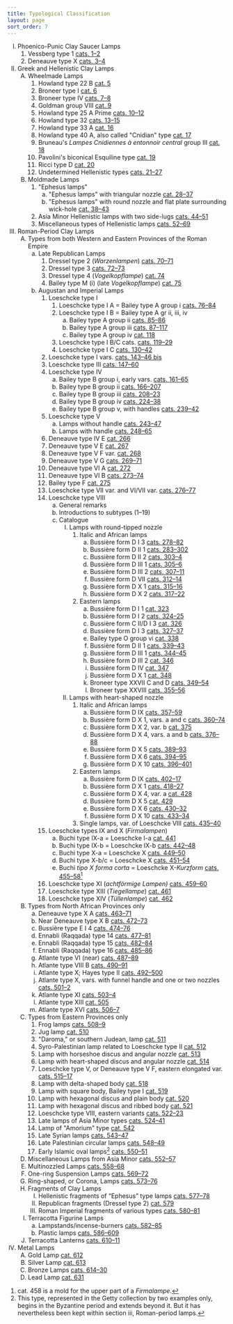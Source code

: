 ```yaml
---
title: Typological Classification
layout: page
sort_order: 7
---
```


<ol type="I" class="classification" markdown="0">
  <li>Phoenico-Punic Clay Saucer Lamps
    <ol type="1">
      <li>Vessberg type 1 <a href="1-2">cats. 1–2</a></li>
      <li>Deneauve type X <a href="3-4">cats. 3–4</a></li>
    </ol>
  </li>
  <li>Greek and Hellenistic Clay Lamps
    <ol type="A">
      <li>Wheelmade Lamps
        <ol type="1">
          <li>Howland type 22 B <a href="5">cat. 5</a></li>
          <li>Broneer type I <a href="6">cat. 6</a></li>
          <li>Broneer type IV <a href="7-8">cats. 7–8</a></li>
          <li>Goldman group VIII <a href="9">cat. 9</a></li>
          <li>Howland type 25 A Prime <a href="10-12">cats. 10–12</a></li>
          <li>Howland type 32 <a href="cats.13-15">cats. 13–15</a></li>
          <li>Howland type 33 A <a href="16">cat. 16</a></li>
          <li>Howland type 40 A, also called "Cnidian" type <a href="17">cat. 17</a></li>
          <li>Bruneau's <em>Lampes Cnidiennes à entonnoir central</em> group III <a href="18">cat. 18</a></li>
          <li>Pavolini's biconical Esquiline type <a href="19">cat. 19</a></li>
          <li>Ricci type D <a href="20">cat. 20</a></li>
          <li>Undetermined Hellenistic types <a href="21-27">cats. 21–27</a></li>
        </ol>
      </li>
      <li>Moldmade Lamps
        <ol type="1">
          <li>"Ephesus lamps"
            <ol type="a">
              <li>"Ephesus lamps" with triangular nozzle <a href="28-37">cat. 28–37</a></li>
              <li>"Ephesus lamps" with round nozzle and flat plate surrounding wick-hole <a href="38-43">cat. 38–43</a></li>
            </ol>
          </li>
          <li>Asia Minor Hellenistic lamps with two side-lugs <a href="44-51">cats. 44–51</a></li>
          <li>Miscellaneous types of Hellenistic lamps <a href="52-69">cats. 52–69</a></li>
        </ol>
      </li>
    </ol>
  </li>
  <li>Roman-Period Clay Lamps
    <ol type="A">
      <li>Types from both Western and Eastern Provinces of the Roman Empire
        <ol type="a">
          <li>Late Republican Lamps
            <ol type="1">
              <li>Dressel type 2 (<em>Warzenlampen</em>) <a href="72-73">cats. 70–71</a></li>
              <li>Dressel type 3 <a href="72-73">cats. 72–73</a></li>
              <li>Dressel type 4 (<em>Vogelkopflampe</em>) <a href="74">cat. 74</a></li>
              <li>Bailey type M (i) (late <em>Vogelkopflampe</em>) <a href="75">cat. 75</a></li>
            </ol>
          </li>
          <li>Augustan and Imperial Lamps
            <ol type="1">
              <li>Loeschcke type I
                <ol class="sub-decimal">
                  <li>Loeschcke type I A = Bailey type A group i <a href="76-84">cats. 76–84</a></li>
                  <li>Loeschcke type I B = Bailey type A gr ii, iii, iv
                    <ol type="a">
                      <li>Bailey type A group ii <a href="85-86">cats. 85–86</a></li>
                      <li>Bailey type A group iii <a href="87-117">cats. 87–117</a></li>
                      <li>Bailey type A group iv <a href="118">cat. 118</a></li>
                    </ol>
                  </li>
                  <li>Loeschcke type I B/C cats. <a href="119-29">cats. 119–29</a></li>
                  <li>Loeschcke type I C <a href="130-42">cats. 130–42</a></li>
                </ol>
              </li>
              <li>Loeschcke type I vars. <a href="143-46bis">cats. 143–46 bis</a></li>
              <li>Loeschcke type III <a href="147-60">cats. 147–60</a></li>
              <li>Loeschcke type IV
                <ol type="a">
                  <li>Bailey type B group i, early vars. <a href="161-65">cats. 161–65</a></li>
                  <li>Bailey type B group ii <a href=" 166-207">cats. 166–207</a></li>
                  <li>Bailey type B group iii <a href=" 208-23">cats. 208–23</a></li>
                  <li>Bailey type B group iv <a href=" 224-38">cats. 224–38</a></li>
                  <li>Bailey type B group v, with handles <a href="239-42">cats. 239–42</a></li>
                </ol>
              </li>
              <li>Loeschcke type V
                <ol type="a">
                  <li>Lamps without handle <a href="243-47">cats. 243–47</a></li>
                  <li>Lamps with handle <a href="248-65">cats. 248–65</a></li>
                </ol>
              </li>
              <li>Deneauve type IV E <a href="266">cat. 266</a></li>
              <li>Deneauve type V E <a href="267">cat. 267</a></li>
              <li>Deneauve type V F var. <a href="268">cat. 268</a></li>
              <li>Deneauve type V G <a href="269-71">cats. 269–71</a></li>
              <li>Deneauve type VI A <a href="272">cat. 272</a></li>
              <li>Deneauve type VI B <a href="273-74">cats. 273–74</a></li>
              <li>Bailey type F <a href="275">cat. 275</a></li>
              <li>Loeschcke type VII var. and VI/VII var. <a href="276-77">cats. 276–77</a></li>
              <li>Loeschcke type VIII
                <ol type="a">
                  <li>General remarks</li>
                  <li>Introductions to subtypes (1–19)</li>
                  <li>Catalogue
                    <ol type="I">
                      <li>Lamps with round-tipped nozzle
                        <ol type="1">
                          <li>Italic and African lamps
                            <ol type="a">
                              <li>Bussière form D I 3 <a href="278-82">cats. 278–82</a></li>
                              <li>Bussière form D II 1 <a href="283-302">cats. 283–302</a></li>
                              <li>Bussière form D II 2 <a href="303-4">cats. 303–4</a></li>
                              <li>Bussière form D III 1 <a href="305-6">cats. 305–6</a></li>
                              <li>Bussière form D III 2 <a href="307-11">cats. 307–11</a></li>
                              <li>Bussière form D VII <a href="312-14">cats. 312–14</a></li>
                              <li>Bussière form D X 1 <a href="315-16">cats. 315–16</a></li>
                              <li>Bussière form D X 2 <a href="317-22">cats. 317–22</a></li>
                            </ol>
                          </li>
                          <li>Eastern lamps
                            <ol type="a">
                              <li>Bussière form D I 1 <a href="323">cat. 323</a></li>
                              <li>Bussière form D I 2 <a href="324-25">cats. 324–25</a></li>
                              <li>Bussière form C II/D I 3 <a href="326">cat. 326</a></li>
                              <li>Bussière form D I 3 <a href="327-37">cats. 327–37</a></li>
                              <li>Bailey type O group vi <a href="338">cat. 338</a></li>
                              <li>Bussière form D II 1 <a href="339-43">cats. 339–43</a></li>
                              <li>Bussière form D III 1 <a href="344-45">cats. 344–45</a></li>
                              <li>Bussière form D III 2 <a href="346">cat. 346</a></li>
                              <li>Bussière form D IV <a href="347">cat. 347</a></li>
                              <li>Bussière form D X 1 <a href="348">cat. 348</a></li>
                              <li>Broneer type XXVII C and D <a href="349-54">cats. 349–54</a></li>
                              <li>Broneer type XXVIII <a href="355-56">cats. 355–56</a></li>
                            </ol>
                          </li>
                        </ol>
                      </li>
                      <li>Lamps with heart-shaped nozzle
                        <ol type="1">
                          <li>Italic and African lamps
                            <ol type="a">
                              <li>Bussière form D IX <a href="357-59">cats. 357–59</a></li>
                              <li>Bussière form D X 1, vars. a and c <a href="360-74">cats. 360–74</a></li>
                              <li>Bussière form D X 2, var. b <a href="375">cat. 375</a></li>
                              <li>Bussière form D X 4, vars. a and b <a href="376-88">cats. 376–88</a></li>
                              <li>Bussière form D X 5 <a href="389-93">cats. 389–93</a></li>
                              <li>Bussière form D X 6 <a href="394-95">cats. 394–95</a></li>
                              <li>Bussière form D X 10 <a href="396-401">cats. 396–401</a></li>
                            </ol>
                          </li>
                          <li>Eastern lamps
                            <ol type="a">
                              <li>Bussière form D IX <a href="402-17">cats. 402–17</a></li>
                              <li>Bussière form D X 1 <a href="418-27">cats. 418–27</a></li>
                              <li>Bussière form D X 4, var. a <a href="428">cat. 428</a></li>
                              <li>Bussière form D X 5 <a href="429">cat. 429</a></li>
                              <li>Bussière form D X 6 <a href="430-32">cats. 430–32</a></li>
                              <li>Bussière form D X 10 <a href="433-34">cats. 433–34</a></li>
                            </ol>
                          </li>
                          <li>Single lamps, var. of Loeschcke VIII <a href="435-40">cats. 435–40</a></li>
                        </ol>
                      </li>
                    </ol>
                  </li>
                </ol>
              </li>
              <li>Loeschcke types IX and X (<em>Firmalampen</em>)
                <ol type="a">
                  <li>Buchi type IX-a = Loeschcke I-a <a href="441">cat. 441</a></li>
                  <li>Buchi type IX-b = Loeschcke IX-b <a href="442-48">cats. 442–48</a></li>
                  <li>Buchi type X-a = Loeschcke X <a href="449-50">cats. 449–50</a></li>
                  <li>Buchi type X-b/c = Loeschcke X <a href="451-54">cats. 451–54</a></li>
                  <li>Buchi <em>tipo X forma corta =</em> Loeschcke X-<em>Kurzform</em> <a href="455-58">cats. 455–58</a><a href="#fn:1" class="footnote" id="fnref:1"><sup>1</sup></a></li>
                </ol>
              </li>
              <li>Loeschcke type XI (<em>achtförmige Lampen)</em> <a href="459-60">cats. 459–60</a></li>
              <li>Loeschcke type XIII (<em>Tiegellampe</em>) <a href="461">cat. 461</a></li>
              <li>Loeschcke type XIV (<em>Tüllenlampe</em>) <a href="462">cat. 462</a></li>
            </ol>
          </li>
        </ol>
      </li>
      <li>Types from North African Provinces only
        <ol type="a">
          <li>Deneauve type X A <a href="463-71">cats. 463–71</a></li>
          <li>Near Deneauve type X B <a href="472-73">cats. 472–73</a></li>
          <li>Bussière type E I 4 <a href="474-76">cats. 474–76</a></li>
          <li>Ennabli (Raqqada) type 14 <a href="477-81">cats. 477–81</a></li>
          <li>Ennabli (Raqqada) type 15 <a href="482-84">cats. 482–84</a></li>
          <li>Ennabli (Raqqada) type 16 <a href="485-86">cats. 485–86</a></li>
          <li>Atlante type VI (near) <a href="487-89">cats. 487–89</a></li>
          <li>Atlante type VIII B <a href="490-91">cats. 490–91</a></li>
          <li>Atlante type X; Hayes type II <a href="492-500">cats. 492–500</a></li>
          <li>Atlante type X, vars. with funnel handle and one or two nozzles <a href="501-2">cats. 501–2</a></li>
          <li>Atlante type XI <a href="503-4">cats. 503–4</a></li>
          <li>Atlante type XIII <a href=" 505">cat. 505</a></li>
          <li>Atlante type XVI <a href="506-7">cats. 506–7</a></li>
        </ol>
      </li>
      <li>Types from Eastern Provinces only
        <ol type="1">
          <li>Frog lamps <a href="508-9">cats. 508–9</a></li>
          <li>Jug lamp <a href="510">cat. 510</a></li>
          <li>"Daroma," or southern Judean, lamp <a href="511">cat. 511</a></li>
          <li>Syro-Palestinian lamp related to Loeschcke type II <a href="512">cat. 512</a></li>
          <li>Lamp with horseshoe discus and angular nozzle <a href="513">cat. 513</a></li>
          <li>Lamp with heart-shaped discus and angular nozzle <a href="514">cat. 514</a></li>
          <li>Loeschcke type V, or Deneauve type V F, eastern elongated var. <a href="515-17">cats. 515–17</a></li>
          <li>Lamp with delta-shaped body <a href="518">cat. 518</a></li>
          <li>Lamp with square body, Bailey type I <a href="519">cat. 519</a></li>
          <li>Lamp with hexagonal discus and plain body <a href="520">cat. 520</a></li>
          <li>Lamp with hexagonal discus and ribbed body <a href="521">cat. 521</a></li>
          <li>Loeschcke type VIII, eastern variants <a href="522-23">cats. 522–23</a></li>
          <li>Late lamps of Asia Minor types <a href="524-41">cats. 524–41</a></li>
          <li>Lamp of "Amorium" type <a href="542">cat. 542</a></li>
          <li>Late Syrian lamps <a href="543-47">cats. 543–47</a></li>
          <li>Late Palestinian circular lamps <a href="548-49">cats. 548–49</a></li>
          <li>Early Islamic oval lamps<a href="#fn:2" class="footnote" id="fnref:2"><sup>2</sup></a> <a href="550–51">cats. 550–51</a></li>
        </ol>
      </li>
      <li>Miscellaneous Lamps from Asia Minor <a href="552-57">cats. 552–57</a></li>
      <li>Multinozzled Lamps <a href="558-68">cats. 558–68</a></li>
      <li>One-ring Suspension Lamps <a href="569-72">cats. 569–72</a></li>
      <li>Ring-shaped, or Corona, Lamps <a href="573-76">cats. 573–76</a></li>
      <li>Fragments of Clay Lamps
        <ol type="I">
          <li>Hellenistic fragments of “Ephesus” type lamps <a href="577-78">cats. 577–78</a></li>
          <li>Republican fragments (Dressel type 2) <a href="579">cat. 579</a></li>
          <li>Roman Imperial fragments of various types <a href="580-81">cats. 580–81</a></li>
        </ol>
      </li>
      <li>Terracotta Figurine Lamps
        <ol type="a">
          <li>Lampstands/incense-burners <a href="582-85">cats. 582–85</a></li>
          <li>Plastic lamps <a href="586-609">cats. 586–609</a></li>
        </ol>
      </li>
      <li>Terracotta Lanterns <a href="610-11">cats. 610–11</a></li>
    </ol>
  </li>
  <li>Metal Lamps
    <ol type="A">
      <li>Gold Lamp <a href="612">cat. 612</a></li>
      <li>Silver Lamp <a href="613">cat. 613</a></li>
      <li>Bronze Lamps <a href="614-30">cats. 614–30</a></li>
      <li>Lead Lamp <a href="631">cat. 631</a></li>
    </ol>
  </li>
</ol>

<div class="footnotes" markdown="0">
  <ol type="1">
    <li id="fn:1">cat. 458 is a mold for the upper part of a <em>Firmalampe</em>.<a href="#fnref:1" class="reversefootnote">&#8617;</a></li>
    <li id="fn:2">This type, represented in the Getty collection by two examples only, begins in the Byzantine period and extends beyond it. But it has nevertheless been kept within section iii, Roman-period lamps.<a href="#fnref:2" class="reversefootnote">&#8617;</a></li>
  </ol>
</div>
